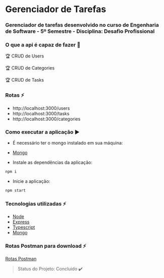 # Gerenciador de Tarefas

### Gerenciador de tarefas desenvolvido no curso de Engenharia de Software - 5º Semestre - Disciplina: Desafio Profissional

### O que a api é capaz de fazer :checkered_flag:

:trophy: CRUD de Users

:trophy: CRUD de Categories 

:trophy: CRUD de Tasks

### Rotas :zap:
- http://localhost:3000/users
- http://localhost:3000/tasks
- http://localhost:3000/categories

### Como executar a aplicação :arrow_forward:

- É necessário ter o mongo instalado em sua máquina:
- [Mongo](https://www.mongodb.com/try/download/community)

- Instale as dependências da aplicação:
```js
npm i
```

- Inicie a aplicação:
```js
npm start
```

### Tecnologias utilizadas :zap:
- [Node](https://nodejs.org/en)
- [Express](https://expressjs.com/pt-br/)
- [Typescript](https://www.typescriptlang.org/)
- [Mongo](https://www.mongodb.com/try/download/community)

### Rotas Postman para download :zap:
[Rotas Postman](https://raw.githubusercontent.com/jeanunicesumar/2024-desafio-profissional-v-ESOFT5S-A/main/api/tasks/Api%20de%20Tarefas%20-%20Node.postman_collection)

> Status do Projeto: Concluido :heavy_check_mark: